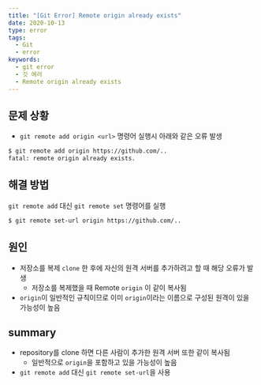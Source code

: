 ```yaml
---
title: "[Git Error] Remote origin already exists"
date: 2020-10-13
type: error
tags:
  - Git
  - error
keywords:
  - git error
  - 깃 에러
  - Remote origin already exists
---
```



## 문제 상황


* ``git remote add origin <url>`` 명령어 실행시 아래와 같은 오류 발생 

```bash
$ git remote add origin https://github.com/..
fatal: remote origin already exists.
```



## 해결 방법 

``git remote add`` 대신 ``git remote set`` 명령어를 실행

```bash
$ git remote set-url origin https://github.com/..
```



## 원인

* 저장소를 복제 ``clone`` 한 후에 자신의 원격 서버를 추가하려고 할 때 해당 오류가 발생
    * 저장소를 복제했을 때 Remote ``origin`` 이 같이 복사됨
* ``origin``이 일반적인 규칙이므로 이미 ``origin``이라는 이름으로 구성된 원격이 있을 가능성이 높음





## summary

* repository를 clone 하면 다른 사람이 추가한 원격 서버 또한 같이 복사됨
    * 일반적으로 ``origin``을 포함하고 있을 가능성이 높음
* ``git remote add`` 대신 ``git remote set-url``을 사용